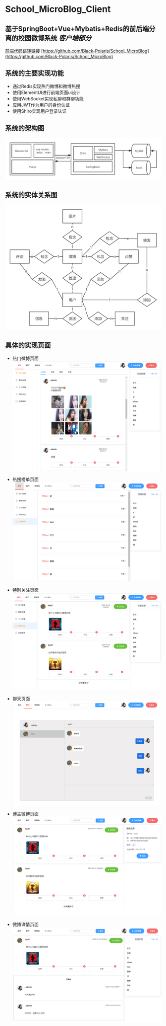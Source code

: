 # School_MicroBlog_Client

## 基于SpringBoot+Vue+Mybatis+Redis的前后端分离的校园微博系统 *客户端部分*
[前端代码跳转链接](https://github.com/Black-Polaris/School_MicroBlog)  [https://github.com/Black-Polaris/School_MicroBlog](https://github.com/Black-Polaris/School_MicroBlog)

## 系统的主要实现功能
  * 通过Redis实现热门微博和微博热搜
  * 使用ElementUI进行前端页面ui设计
  * 使用WebSocket实现私聊和群聊功能
  * 应用JWT作为用户的身份认证
  * 使用Shiro实现用户登录认证
 
## 系统的架构图
  ![Image](https://raw.githubusercontent.com/Black-Polaris/Image/main/school_blog_1.png)

## 系统的实体关系图
  ![Image](https://raw.githubusercontent.com/Black-Polaris/Image/main/school_blog_2.png)
  
## 具体的实现页面
  * 热门微博页面
    ![Image](https://raw.githubusercontent.com/Black-Polaris/Image/main/school_blog_3.png)

  * 热搜榜单页面
    ![Image](https://raw.githubusercontent.com/Black-Polaris/Image/main/school_blog_4.png)
    
  * 特别关注页面
    ![Image](https://raw.githubusercontent.com/Black-Polaris/Image/main/school_blog_5.png)
    
  * 聊天页面
    ![Image](https://raw.githubusercontent.com/Black-Polaris/Image/main/school_blog_6.png)
    
  * 博主微博页面
    ![Image](https://raw.githubusercontent.com/Black-Polaris/Image/main/school_blog_7.png)
    
  * 微博详情页面
    ![Image](https://raw.githubusercontent.com/Black-Polaris/Image/main/school_blog_8.png)
    
    
